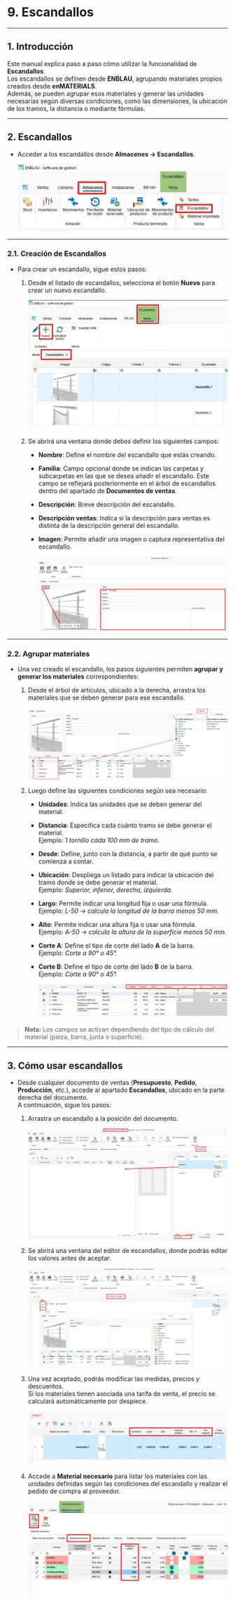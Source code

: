 # 9. Escandallos

---

## 1. Introducción

Este manual explica paso a paso cómo utilizar la funcionalidad de **Escandallos**.  
Los escandallos se definen desde **ENBLAU**, agrupando materiales propios creados desde **enMATERIALS**.  
Además, se pueden agrupar esos materiales y generar las unidades necesarias según diversas condiciones, como las dimensiones, la ubicación de los tramos, la distancia o mediante fórmulas.

---

## 2. Escandallos

- Acceder a los escandallos desde **Almacenes → Escandallos**.

  ![Escandallos](Imagenes/UT_Escandallos/escandallos.png)

---

### 2.1. Creación de Escandallos

- Para crear un escandallo, sigue estos pasos:

  1. Desde el listado de escandallos, selecciona el botón **Nuevo** para crear un nuevo escandallo.

     ![Escandallos](Imagenes/UT_Escandallos/escandallos2.png)

  2. Se abrirá una ventana donde debes definir los siguientes campos:

     - **Nombre**: Define el nombre del escandallo que estás creando.  
     - **Familia**: Campo opcional donde se indican las carpetas y subcarpetas en las que se desea añadir el escandallo. Este campo se reflejará posteriormente en el árbol de escandallos dentro del apartado de **Documentos de ventas**.  
     - **Descripción**: Breve descripción del escandallo.  
     - **Descripción ventas**: Indica si la descripción para ventas es distinta de la descripción general del escandallo.  
     - **Imagen**: Permite añadir una imagen o captura representativa del escandallo.

       ![Escandallos](Imagenes/UT_Escandallos/escandallos3.png)

---

### 2.2. Agrupar materiales

- Una vez creado el escandallo, los pasos siguientes permiten **agrupar y generar los materiales** correspondientes:

  1. Desde el árbol de artículos, ubicado a la derecha, arrastra los materiales que se deben generar para ese escandallo.

     ![Escandallos](Imagenes/UT_Escandallos/escandallos4.png)

  2. Luego define las siguientes condiciones según sea necesario:

     - **Unidades**: Indica las unidades que se deben generar del material.  
     - **Distancia**: Especifica cada cuánto tramo se debe generar el material.  
       Ejemplo: *1 tornillo cada 100 mm de tramo.*  
     - **Desde**: Define, junto con la distancia, a partir de qué punto se comienza a contar.  
     - **Ubicación**: Despliega un listado para indicar la ubicación del tramo donde se debe generar el material.  
       Ejemplo: *Superior, inferior, derecha, izquierda.*  
     - **Largo**: Permite indicar una longitud fija o usar una fórmula.  
       Ejemplo: *L-50 → calcula la longitud de la barra menos 50 mm.*  
     - **Alto**: Permite indicar una altura fija o usar una fórmula.  
       Ejemplo: *A-50 → calcula la altura de la superficie menos 50 mm.*  
     - **Corte A**: Define el tipo de corte del lado **A** de la barra.  
       Ejemplo: *Corte a 90° o 45°.*  
     - **Corte B**: Define el tipo de corte del lado **B** de la barra.  
       Ejemplo: *Corte a 90° o 45°.*

       ![Escandallos](Imagenes/UT_Escandallos/escandallos5.png)
      
> **Nota:** Los campos se activan dependiendo del tipo de cálculo del material (pieza, barra, junta o superficie).

---

## 3. Cómo usar escandallos

- Desde cualquier documento de ventas (**Presupuesto**, **Pedido**, **Producción**, etc.), accede al apartado **Escandallos**, ubicado en la parte derecha del documento.  
  A continuación, sigue los pasos:

  1. Arrastra un escandallo a la posición del documento.

     ![Escandallos](Imagenes/UT_Escandallos/escandallos_ventas.png)

  2. Se abrirá una ventana del editor de escandallos, donde podrás editar los valores antes de aceptar.

     ![Escandallos](Imagenes/UT_Escandallos/escandallos_ventas2.png)

  3. Una vez aceptado, podrás modificar las medidas, precios y descuentos.  
     Si los materiales tienen asociada una tarifa de venta, el precio se calculará automáticamente por despiece.

     ![Escandallos](Imagenes/UT_Escandallos/escandallos_ventas3.png)
  
  4. Accede a **Material necesario** para listar los materiales con las unidades definidas según las condiciones del escandallo y realizar el pedido de compra al proveedor.

     ![Escandallos](Imagenes/UT_Escandallos/escandallos_ventas4.png)
